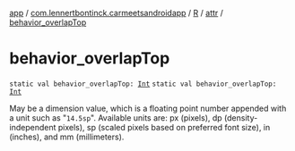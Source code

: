 [app](../../../index.md) / [com.lennertbontinck.carmeetsandroidapp](../../index.md) / [R](../index.md) / [attr](index.md) / [behavior_overlapTop](./behavior_overlap-top.md)

# behavior_overlapTop

`static val behavior_overlapTop: `[`Int`](https://kotlinlang.org/api/latest/jvm/stdlib/kotlin/-int/index.html)
`static val behavior_overlapTop: `[`Int`](https://kotlinlang.org/api/latest/jvm/stdlib/kotlin/-int/index.html)

May be a dimension value, which is a floating point number appended with a unit such as "`14.5sp`". Available units are: px (pixels), dp (density-independent pixels), sp (scaled pixels based on preferred font size), in (inches), and mm (millimeters).

